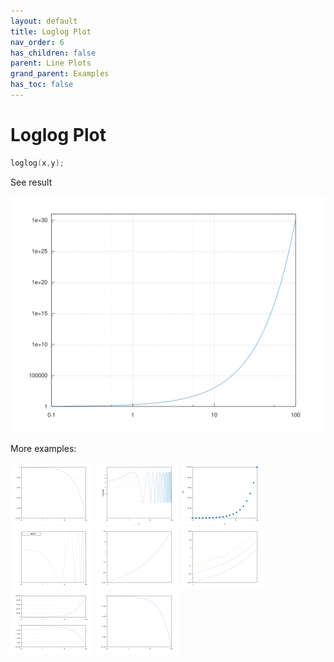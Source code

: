 ```yaml
---
layout: default
title: Loglog Plot
nav_order: 6
has_children: false
parent: Line Plots
grand_parent: Examples
has_toc: false
---
```

# Loglog Plot

```cpp
loglog(x,y);
```


See result
    
[![example_loglog_1](../line_plot/loglog/loglog_1.svg)](https://github.com/alandefreitas/matplotplusplus/blob/master/examples/line_plot/loglog/loglog_1.cpp)

More examples:
    
[![example_loglog_2](../line_plot/loglog/loglog_2_thumb.png)](https://github.com/alandefreitas/matplotplusplus/blob/master/examples/line_plot/loglog/loglog_2.cpp)  [![example_loglog_3](../line_plot/loglog/loglog_3_thumb.png)](https://github.com/alandefreitas/matplotplusplus/blob/master/examples/line_plot/loglog/loglog_3.cpp)  [![example_loglog_4](../line_plot/loglog/loglog_4_thumb.png)](https://github.com/alandefreitas/matplotplusplus/blob/master/examples/line_plot/loglog/loglog_4.cpp)  [![example_loglog_5](../line_plot/loglog/loglog_5_thumb.png)](https://github.com/alandefreitas/matplotplusplus/blob/master/examples/line_plot/loglog/loglog_5.cpp)  [![example_loglog_6](../line_plot/loglog/loglog_6_thumb.png)](https://github.com/alandefreitas/matplotplusplus/blob/master/examples/line_plot/loglog/loglog_6.cpp)  [![example_loglog_7](../line_plot/loglog/loglog_7_thumb.png)](https://github.com/alandefreitas/matplotplusplus/blob/master/examples/line_plot/loglog/loglog_7.cpp)  [![example_loglog_8](../line_plot/loglog/loglog_8_thumb.png)](https://github.com/alandefreitas/matplotplusplus/blob/master/examples/line_plot/loglog/loglog_8.cpp)  [![example_loglog_9](../line_plot/loglog/loglog_9_thumb.png)](https://github.com/alandefreitas/matplotplusplus/blob/master/examples/line_plot/loglog/loglog_9.cpp)
  



